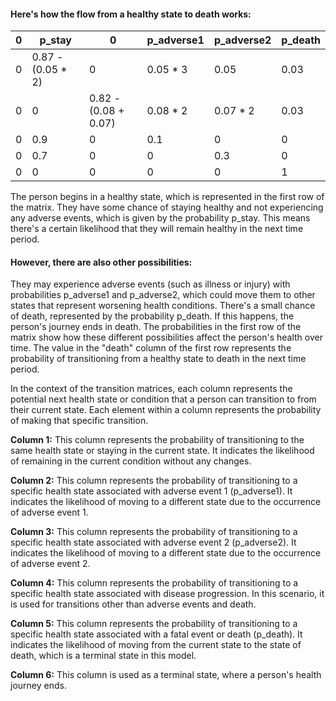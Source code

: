 #### Here's how the flow from a healthy state to death works:
|  0    | p_stay|   0   |p_adverse1|p_adverse2|p_death|
|-------|-------|-------|-------|-------|-------|
|  0    |0.87 - (0.05 * 2)|  0   |0.05 * 3|0.05|0.03|
|  0    |   0   |0.82 - (0.08 + 0.07)|0.08 * 2|0.07 * 2|0.03|
|  0    |  0.9  |   0   |   0.1   |   0   |   0   |
|  0    |  0.7  |   0   |   0   |  0.3  |   0   |
|  0    |   0   |   0   |   0   |   0   |   1   |


The person begins in a healthy state, which is represented in the first row of the matrix. They have some chance of staying healthy and not experiencing any adverse events, which is given by the probability p_stay. This means there's a certain likelihood that they will remain healthy in the next time period.

#### However, there are also other possibilities:
They may experience adverse events (such as illness or injury) with probabilities p_adverse1 and p_adverse2, which could move them to other states that represent worsening health conditions.
There's a small chance of death, represented by the probability p_death. If this happens, the person's journey ends in death.
The probabilities in the first row of the matrix show how these different possibilities affect the person's health over time. The value in the "death" column of the first row represents the probability of transitioning from a healthy state to death in the next time period.

In the context of the transition matrices, each column represents the potential next health state or condition that a person can transition to from their current state. Each element within a column represents the probability of making that specific transition.

**Column 1:** This column represents the probability of transitioning to the same health state or staying in the current state. It indicates the likelihood of remaining in the current condition without any changes.

**Column 2:** This column represents the probability of transitioning to a specific health state associated with adverse event 1 (p_adverse1). It indicates the likelihood of moving to a different state due to the occurrence of adverse event 1.

**Column 3:** This column represents the probability of transitioning to a specific health state associated with adverse event 2 (p_adverse2). It indicates the likelihood of moving to a different state due to the occurrence of adverse event 2.

**Column 4:** This column represents the probability of transitioning to a specific health state associated with disease progression. In this scenario, it is used for transitions other than adverse events and death.

**Column 5:** This column represents the probability of transitioning to a specific health state associated with a fatal event or death (p_death). It indicates the likelihood of moving from the current state to the state of death, which is a terminal state in this model.

**Column 6:** This column is used as a terminal state, where a person's health journey ends.
